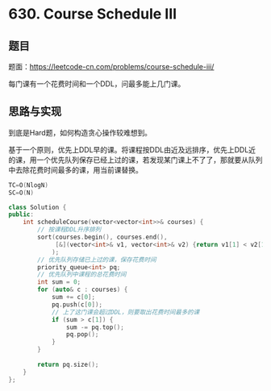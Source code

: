 # 630. Course Schedule III

## 题目

题面：https://leetcode-cn.com/problems/course-schedule-iii/

每门课有一个花费时间和一个DDL，问最多能上几门课。


## 思路与实现

到底是Hard题，如何构造贪心操作较难想到。

基于一个原则，优先上DDL早的课。将课程按DDL由近及远排序，优先上DDL近的课，用一个优先队列保存已经上过的课，若发现某门课上不了了，那就要从队列中去除花费时间最多的课，用当前课替换。

``` c++
TC=O(NlogN)
SC=O(N)

class Solution {
public:
    int scheduleCourse(vector<vector<int>>& courses) {
        // 按课程DDL升序排列
        sort(courses.begin(), courses.end(), 
             [&](vector<int>& v1, vector<int>& v2) {return v1[1] < v2[1];}
            );
        // 优先队列存储已上过的课，保存花费时间
        priority_queue<int> pq;
        // 优先队列中课程的总花费时间
        int sum = 0;
        for (auto& c : courses) {
            sum += c[0];
            pq.push(c[0]);
            // 上了这门课会超过DDL，则要取出花费时间最多的课
            if (sum > c[1]) {
                sum -= pq.top();
                pq.pop();
            }
        }
        
        return pq.size();
    }
};
```
